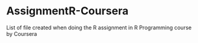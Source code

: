 # AssignmentR-Coursera
List of file created when doing the R assignment in R Programming course by Coursera
